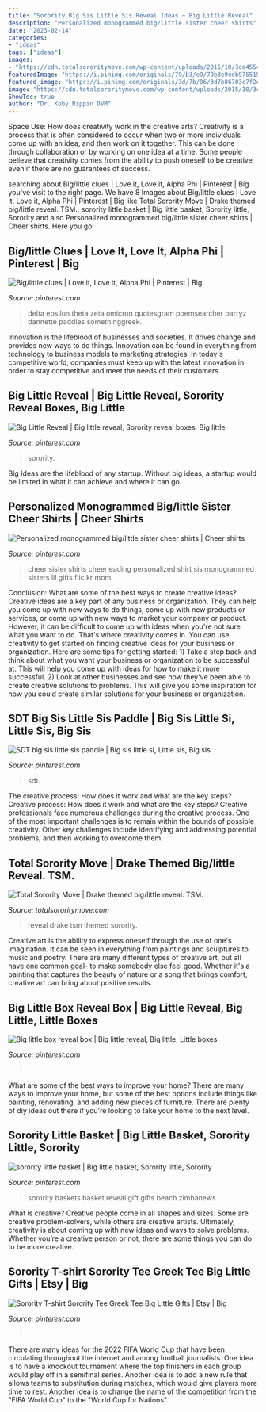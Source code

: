 ```yaml
---
title: "Sorority Big Sis Little Sis Reveal Ideas ~ Big Little Reveal"
description: "Personalized monogrammed big/little sister cheer shirts"
date: "2023-02-14"
categories:
- "ideas"
tags: ["ideas"]
images:
- "https://cdn.totalsororitymove.com/wp-content/uploads/2015/10/3ca45547bd918dbac4c08e63eafb6c07.jpeg"
featuredImage: "https://i.pinimg.com/originals/79/b3/e9/79b3e9edb975515728031473fff429df.jpg"
featured_image: "https://i.pinimg.com/originals/3d/7b/86/3d7b86703c7f2ea43bdca17067a0a739.jpg"
image: "https://cdn.totalsororitymove.com/wp-content/uploads/2015/10/3ca45547bd918dbac4c08e63eafb6c07.jpeg"
ShowToc: true
author: "Dr. Koby Rippin DVM"
---
```



Space Use: How does creativity work in the creative arts?
Creativity is a process that is often considered to occur when two or more individuals come up with an idea, and then work on it together. This can be done through collaboration or by working on one idea at a time. Some people believe that creativity comes from the ability to push oneself to be creative, even if there are no guarantees of success.

	

		
searching about Big/little clues | Love it, Love it, Alpha Phi | Pinterest | Big you've visit to the right page. We have 8 Images about Big/little clues | Love it, Love it, Alpha Phi | Pinterest | Big like Total Sorority Move | Drake themed big/little reveal. TSM., sorority little basket | Big little basket, Sorority little, Sorority and also Personalized monogrammed big/little sister cheer shirts | Cheer shirts. Here you go:
		
    
## Big/little Clues | Love It, Love It, Alpha Phi | Pinterest | Big

<img loading=lazy src="https://s-media-cache-ak0.pinimg.com/736x/50/ca/51/50ca51ffdb7b5ef258b8e1b479a4f0c4.jpg" onerror="this.onerror=null;this.src='https://tse3.mm.bing.net/th?id=OIP.baM_oCEpVGgfICJh_dyDRQHaJ3&amp;pid=15.1';" alt="Big/little clues | Love it, Love it, Alpha Phi | Pinterest | Big">

_Source: pinterest.com_

>delta epsilon theta zeta omicron quotesgram poemsearcher parryz dannette paddles somethinggreek. 

	

Innovation is the lifeblood of businesses and societies. It drives change and provides new ways to do things. Innovation can be found in everything from technology to business models to marketing strategies. In today's competitive world, companies must keep up with the latest innovation in order to stay competitive and meet the needs of their customers.

    
## Big Little Reveal | Big Little Reveal, Sorority Reveal Boxes, Big Little

<img loading=lazy src="https://i.pinimg.com/originals/3d/7b/86/3d7b86703c7f2ea43bdca17067a0a739.jpg" onerror="this.onerror=null;this.src='https://tse1.mm.bing.net/th?id=OIP.EHSxz8329NsQKSmJQl_v0gHaNK&amp;pid=15.1';" alt="Big Little Reveal | Big little reveal, Sorority reveal boxes, Big little">

_Source: pinterest.com_

>sorority. 

	

Big Ideas are the lifeblood of any startup. Without big ideas, a startup would be limited in what it can achieve and where it can go.

    
## Personalized Monogrammed Big/little Sister Cheer Shirts | Cheer Shirts

<img loading=lazy src="https://i.pinimg.com/originals/6d/0b/4e/6d0b4e1015ffc4d43d9e8a127890ed29.jpg" onerror="this.onerror=null;this.src='https://tse3.mm.bing.net/th?id=OIP.Y0PNlSHVmF-xORevQ8CW4QHaGi&amp;pid=15.1';" alt="Personalized monogrammed big/little sister cheer shirts | Cheer shirts">

_Source: pinterest.com_

>cheer sister shirts cheerleading personalized shirt sis monogrammed sisters lil gifts flic kr mom. 

	

Conclusion: What are some of the best ways to create creative ideas?
Creative ideas are a key part of any business or organization. They can help you come up with new ways to do things, come up with new products or services, or come up with new ways to market your company or product. However, it can be difficult to come up with ideas when you're not sure what you want to do. That's where creativity comes in. You can use creativity to get started on finding creative ideas for your business or organization. Here are some tips for getting started: 1) Take a step back and think about what you want your business or organization to be successful at. This will help you come up with ideas for how to make it more successful. 2) Look at other businesses and see how they've been able to create creative solutions to problems. This will give you some inspiration for how you could create similar solutions for your business or organization.

    
## SDT Big Sis Little Sis Paddle | Big Sis Little Si, Little Sis, Big Sis

<img loading=lazy src="https://i.pinimg.com/originals/79/b3/e9/79b3e9edb975515728031473fff429df.jpg" onerror="this.onerror=null;this.src='https://tse2.mm.bing.net/th?id=OIP.l6E7k2TvA4UFMXgu-JjumgHaJ4&amp;pid=15.1';" alt="SDT big sis little sis paddle | Big sis little si, Little sis, Big sis">

_Source: pinterest.com_

>sdt. 

	

The creative process: How does it work and what are the key steps?
Creative process: How does it work and what are the key steps?
Creative professionals face numerous challenges during the creative process. One of the most important challenges is to remain within the bounds of possible creativity. Other key challenges include identifying and addressing potential problems, and then working to overcome them.

    
## Total Sorority Move | Drake Themed Big/little Reveal. TSM.

<img loading=lazy src="https://cdn.totalsororitymove.com/wp-content/uploads/2015/10/3ca45547bd918dbac4c08e63eafb6c07.jpeg" onerror="this.onerror=null;this.src='https://tse1.mm.bing.net/th?id=OIP.LG932nVDGuULyrsFMxoPYQHaLI&amp;pid=15.1';" alt="Total Sorority Move | Drake themed big/little reveal. TSM.">

_Source: totalsororitymove.com_

>reveal drake tsm themed sorority. 

	

Creative art is the ability to express oneself through the use of one's imagination. It can be seen in everything from paintings and sculptures to music and poetry. There are many different types of creative art, but all have one common goal- to make somebody else feel good. Whether it's a painting that captures the beauty of nature or a song that brings comfort, creative art can bring about positive results.

    
## Big Little Box Reveal Box | Big Little Reveal, Big Little, Little Boxes

<img loading=lazy src="https://i.pinimg.com/originals/ed/95/c1/ed95c1a69082b94b874ec6af2eca1a57.jpg" onerror="this.onerror=null;this.src='https://tse4.mm.bing.net/th?id=OIP.iGB85TRjhvv6UiHM5FbatwHaJ4&amp;pid=15.1';" alt="Big little box reveal box | Big little reveal, Big little, Little boxes">

_Source: pinterest.com_

>. 

	

What are some of the best ways to improve your home?
There are many ways to improve your home, but some of the best options include things like painting, renovating, and adding new pieces of furniture. There are plenty of diy ideas out there if you're looking to take your home to the next level.

    
## Sorority Little Basket | Big Little Basket, Sorority Little, Sorority

<img loading=lazy src="https://i.pinimg.com/originals/20/d9/53/20d95386ce774f5717919b710baf8c27.jpg" onerror="this.onerror=null;this.src='https://tse4.mm.bing.net/th?id=OIP.Cch2lURg9ZD30M68seg8ywHaJ4&amp;pid=15.1';" alt="sorority little basket | Big little basket, Sorority little, Sorority">

_Source: pinterest.com_

>sorority baskets basket reveal gift gifts beach zimbanews. 

	

What is creative?
Creative people come in all shapes and sizes. Some are creative problem-solvers, while others are creative artists. Ultimately, creativity is about coming up with new ideas and ways to solve problems. Whether you’re a creative person or not, there are some things you can do to be more creative.

    
## Sorority T-shirt Sorority Tee Greek Tee Big Little Gifts | Etsy | Big

<img loading=lazy src="https://i.pinimg.com/originals/ff/a3/f5/ffa3f572f6c5532fbfa3c3d57eb6124a.jpg" onerror="this.onerror=null;this.src='https://tse1.mm.bing.net/th?id=OIP.vkfd2D4dOXyj0YJTAxoyWgHaD8&amp;pid=15.1';" alt="Sorority T-shirt Sorority Tee Greek Tee Big Little Gifts | Etsy | Big">

_Source: pinterest.com_

>. 

	

There are many ideas for the 2022 FIFA World Cup that have been circulating throughout the internet and among football journalists. One idea is to have a knockout tournament where the top finishers in each group would play off in a semifinal series. Another idea is to add a new rule that allows teams to substitution during matches, which would give players more time to rest. Another idea is to change the name of the competition from the "FIFA World Cup" to the "World Cup for Nations".

